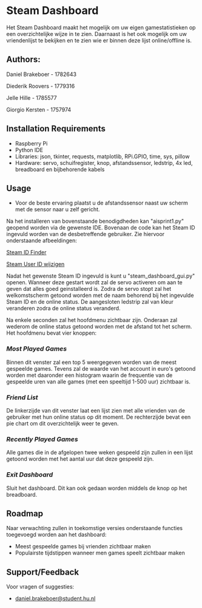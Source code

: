 # Steam Dashboard

Het Steam Dashboard maakt het mogelijk om uw eigen gamestatistieken op een overzichtelijke wijze in te zien. Daarnaast is het ook mogelijk om uw vriendenlijst te bekijken en te zien wie er binnen deze lijst online/offline is.

## Authors: 

Daniel Brakeboer - 1782643

Diederik Roovers - 1779316

Jelle Hille - 1785577

Giorgio Kersten - 1757974

## Installation Requirements

- Raspberry Pi
- Python IDE
- Libraries: json, tkinter, requests, matplotlib, RPi.GPIO, time, sys, pillow
- Hardware: servo, schuifregister, knop, afstandssensor, ledstrip, 4x led, breadboard en bijbehorende kabels

## Usage

* Voor de beste ervaring plaatst u de afstandssensor naast uw scherm met de sensor naar u zelf gericht. 

Na het installeren van bovenstaande benodigdheden kan "aisprint1.py" geopend worden via de gewenste IDE. Bovenaan de code kan het Steam ID ingevuld worden van de desbetreffende gebruiker. Zie hiervoor onderstaande afbeeldingen:

[Steam ID Finder](https://imgur.com/a/dFJpQH2)

[Steam User ID wijzigen](https://imgur.com/a/xSSwXSL)

Nadat het gewenste Steam ID ingevuld is kunt u "steam_dashboard_gui.py" openen. Wanneer deze gestart wordt zal de servo activeren om aan te geven dat alles goed geinstalleerd is. Zodra de servo stopt zal het welkomstscherm getoond worden met de naam behorend bij het ingevulde Steam ID en de online status. De aangesloten ledstrip zal van kleur veranderen zodra de online status veranderd. 

Na enkele seconden zal het hoofdmenu zichtbaar zijn. Onderaan zal wederom de online status getoond worden met de afstand tot het scherm. Het hoofdmenu bevat vier knoppen:

### *Most Played Games*
Binnen dit venster zal een top 5 weergegeven worden van de meest gespeelde games. Tevens zal de waarde van het account in euro's getoond worden met daaronder een histogram waarin de frequentie van de gespeelde uren van alle games (met een speeltijd 1-500 uur) zichtbaar is.

### *Friend List*
De linkerzijde van dit venster laat een lijst zien met alle vrienden van de gebruiker met hun online status op dit moment. De rechterzijde bevat een pie chart om dit overzichtelijk weer te geven.

### *Recently Played Games*
Alle games die in de afgelopen twee weken gespeeld zijn zullen in een lijst getoond worden met het aantal uur dat deze gespeeld zijn.

### *Exit Dashboard*
Sluit het dashboard. Dit kan ook gedaan worden middels de knop op het breadboard.

## Roadmap

Naar verwachting zullen in toekomstige versies onderstaande functies toegevoegd worden aan het dashboard:

- Meest gespeelde games bij vrienden zichtbaar maken 
- Populairste tijdstippen wanneer men games speelt zichtbaar maken

## Support/Feedback

Voor vragen of suggesties:

- daniel.brakeboer@student.hu.nl
